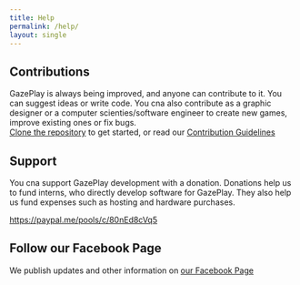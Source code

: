 ```yaml
---
title: Help
permalink: /help/
layout: single
---
```

## Contributions
GazePlay is always being improved, and anyone can contribute to it. You can suggest ideas or write code. You cna also contribute as a graphic designer or a computer scienties/software engineer to create new games, improve existing ones or fix bugs.  
[Clone the repository](https://github.com/GazePlay/GazePlay) to get started, or read our [Contribution Guidelines](https://github.com/GazePlay/GazePlay/blob/master/CONTRIBUTE.MD)

## Support
You cna support GazePlay development with a donation. Donations help us to fund interns, who directly develop software for GazePlay. They also help us fund expenses such as hosting and hardware purchases. 

<https://paypal.me/pools/c/80nEd8cVq5>

## Follow our Facebook Page
We publish updates and other information on [our Facebook Page](https://www.facebook.com/GazePlay.root/)